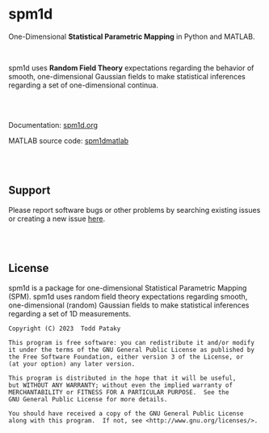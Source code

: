# spm1d

One-Dimensional <b>Statistical Parametric Mapping</b> in Python and MATLAB.
 
 
<br>

spm1d uses <b>Random Field Theory</b> expectations regarding the behavior of smooth, one-dimensional Gaussian fields to make statistical inferences regarding a set of one-dimensional continua.

<br>
<br>

Documentation: [spm1d.org](http://spm1d.org)

MATLAB source code: [spm1dmatlab](https://github.com/0todd0000/spm1dmatlab)

<br>
<br>

## Support


Please report software bugs or other problems by searching existing issues or creating a new issue [here](https://github.com/0todd0000/spm1d/issues).

<br>
<br>

## License

spm1d is a package for one-dimensional Statistical Parametric Mapping (SPM). spm1d uses random field theory expectations regarding smooth, one-dimensional (random) Gaussian fields to make statistical inferences regarding a set of 1D measurements.

    Copyright (C) 2023  Todd Pataky

    This program is free software: you can redistribute it and/or modify
    it under the terms of the GNU General Public License as published by
    the Free Software Foundation, either version 3 of the License, or
    (at your option) any later version.

    This program is distributed in the hope that it will be useful,
    but WITHOUT ANY WARRANTY; without even the implied warranty of
    MERCHANTABILITY or FITNESS FOR A PARTICULAR PURPOSE.  See the
    GNU General Public License for more details.

    You should have received a copy of the GNU General Public License
    along with this program.  If not, see <http://www.gnu.org/licenses/>.